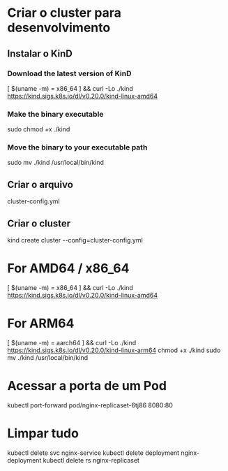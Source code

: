 # Criar o cluster para desenvolvimento

## Instalar o KinD

### Download the latest version of KinD
[ $(uname -m) = x86_64 ] && curl -Lo ./kind https://kind.sigs.k8s.io/dl/v0.20.0/kind-linux-amd64

### Make the binary executable
sudo chmod +x ./kind

### Move the binary to your executable path
sudo mv ./kind /usr/local/bin/kind

## Criar o arquivo 
cluster-config.yml

## Criar o cluster
kind create cluster --config=cluster-config.yml


# For AMD64 / x86_64
[ $(uname -m) = x86_64 ] && curl -Lo ./kind https://kind.sigs.k8s.io/dl/v0.20.0/kind-linux-amd64

# For ARM64
[ $(uname -m) = aarch64 ] && curl -Lo ./kind https://kind.sigs.k8s.io/dl/v0.20.0/kind-linux-arm64
chmod +x ./kind
sudo mv ./kind /usr/local/bin/kind

# Acessar a porta de um Pod
kubectl port-forward pod/nginx-replicaset-6tj86 8080:80


# Limpar tudo
kubectl delete svc nginx-service
kubectl delete deployment nginx-deployment
kubectl delete rs nginx-replicaset